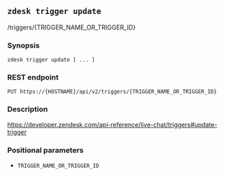 ## `zdesk trigger update`

/triggers/{TRIGGER_NAME_OR_TRIGGER_ID}

### Synopsis

    zdesk trigger update [ ... ]

### REST endpoint

    PUT https://{HOSTNAME}/api/v2/triggers/{TRIGGER_NAME_OR_TRIGGER_ID}

### Description

https://developer.zendesk.com/api-reference/live-chat/triggers#update-trigger

### Positional parameters

* `TRIGGER_NAME_OR_TRIGGER_ID`

